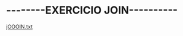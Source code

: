 # --------EXERCICIO JOIN----------
[jOOOIN.txt](https://github.com/CplGustavo/JOIN/files/12807421/jOOOIN.txt)
